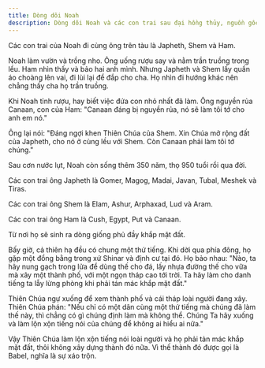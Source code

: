 ```yaml
---
title: Dòng dõi Noah
description: Dòng dõi Noah và các con trai sau đại hồng thủy, nguồn gốc các dân tộc, câu chuyện về lời nguyền của Canaan, và sự kiện xây tháp Babel dẫn đến sự phân tán ngôn ngữ loài người.
---
```


Các con trai của Noah đi cùng ông trên tàu là Japheth, Shem và Ham.

Noah làm vườn và trồng nho. Ông uống rượu say và nằm trần truồng trong lều. Ham nhìn thấy và bảo hai anh mình. Nhưng Japheth và Shem lấy quần áo choàng lên vai, đi lùi lại để đắp cho cha. Họ nhìn đi hướng khác nên chẳng thấy cha họ trần truồng.

Khi Noah tỉnh rượu, hay biết việc đứa con nhỏ nhất đã làm. Ông nguyền rủa Canaan, con của Ham: "Canaan đáng bị nguyền rủa, nó sẽ làm tôi tớ cho anh em nó."

Ông lại nói: "Đáng ngợi khen Thiên Chúa của Shem. Xin Chúa mở rộng đất của Japheth, cho nó ở cùng lều với Shem. Còn Canaan phải làm tôi tớ chúng."

Sau cơn nước lụt, Noah còn sống thêm 350 năm, thọ 950 tuổi rồi qua đời.

Các con trai ông Japheth là Gomer, Magog, Madai, Javan, Tubal, Meshek và Tiras.

Các con trai ông Shem là Elam, Ashur, Arphaxad, Lud và Aram.

Các con trai ông Ham là Cush, Egypt, Put và Canaan.

Từ nơi họ sẽ sinh ra dòng giống phủ đầy khắp mặt đất.

Bấy giờ, cả thiên hạ đều có chung một thứ tiếng. Khi dời qua phía đông, họ gặp một đồng bằng trong xứ Shinar và định cư tại đó. Họ bảo nhau: "Nào, ta hãy nung gạch trong lửa để dùng thế cho đá, lấy nhựa đường thế cho vữa mà xây một thành phố, với một ngọn tháp cao tới trời. Ta hãy làm cho danh tiếng ta lẫy lừng phòng khi phải tán mác khắp mặt đất."

Thiên Chúa ngự xuống để xem thành phố và cái tháp loài người đang xây. Thiên Chúa phán: "Nếu chỉ có một dân cùng một thứ tiếng mà chúng đã làm thế này, thì chẳng có gì chúng định làm mà không thể. Chúng Ta hãy xuống và làm lộn xộn tiếng nói của chúng để không ai hiểu ai nữa."

Vậy Thiên Chúa làm lộn xộn tiếng nói loài người và họ phải tản mác khắp mặt đất, thôi không xây dựng thành đó nữa. Vì thế thành đó được gọi là Babel, nghĩa là sự xáo trộn.
